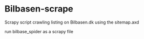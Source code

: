 # Bilbasen-scrape
Scrapy script crawling listing on Bilbasen.dk using the sitemap.axd

run bilbase_spider as a scrapy file

